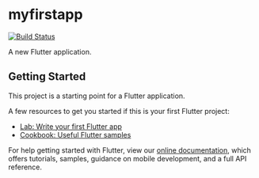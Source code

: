 # myfirstapp
[![Build Status](https://app.travis-ci.com/tzsombor95/MyFirstFlutter.svg?branch=main)](https://app.travis-ci.com/tzsombor95/MyFirstFlutter)

A new Flutter application.

## Getting Started

This project is a starting point for a Flutter application.

A few resources to get you started if this is your first Flutter project:

- [Lab: Write your first Flutter app](https://flutter.dev/docs/get-started/codelab)
- [Cookbook: Useful Flutter samples](https://flutter.dev/docs/cookbook)

For help getting started with Flutter, view our
[online documentation](https://flutter.dev/docs), which offers tutorials,
samples, guidance on mobile development, and a full API reference.
